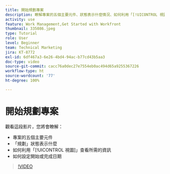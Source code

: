```yaml
---
title: 開始規劃專案
description: 瞭解專案的五個主要元件、狀態表示什麼情況、如何利用「[!UICONTROL 視圖]」查看相關資訊，以及如何設定開始或到期日期。
activity: use
feature: Work Management,Get Started with Workfront
thumbnail: 335086.jpeg
type: Tutorial
role: User
level: Beginner
team: Technical Marketing
jira: KT-8772
exl-id: 6df467a3-6e26-4bd4-94ac-b77cd43b5aa3
doc-type: video
source-git-commit: cacc76a0dec27e7554eb0ac494d65a9255367226
workflow-type: ht
source-wordcount: '77'
ht-degree: 100%

---
```


# 開始規劃專案

觀看這段影片，您將會瞭解：

* 專案的五個主要元件
* 「規劃」狀態表示什麼
* 如何利用「[!UICONTROL 視圖]」查看所需的資訊
* 如何設定開始或完成日期

>[!VIDEO](https://video.tv.adobe.com/v/335086/?quality=12&learn=on)
